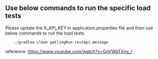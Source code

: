 Use below commands to run the specific load tests
-
Please update the X_API_KEY in application.properties file and then use below commands to run the load tests.

        ./gradlew clean gatlingRun-restapi.message



reference:
https://www.youtube.com/watch?v=GnVWbTXnv_I

     